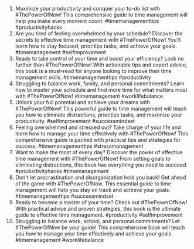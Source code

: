 1. Maximize your productivity and conquer your to-do list with #ThePowerOfNow! This comprehensive guide to time management will help you make every moment count. #timemanagementtips #productivityhacks
2. Are you tired of feeling overwhelmed by your schedule? Discover the secrets to effective time management with #ThePowerOfNow! You'll learn how to stay focused, prioritize tasks, and achieve your goals. #timemanagement #selfimprovement
3. Ready to take control of your time and boost your efficiency? Look no further than #ThePowerOfNow! With actionable tips and expert advice, this book is a must-read for anyone looking to improve their time management skills. #timemanagementtips #productivity
4. Struggling to balance work, family, and personal commitments? Learn how to master your schedule and find more time for what matters most with #ThePowerOfNow! #timemanagement #worklifebalance
5. Unlock your full potential and achieve your dreams with #ThePowerOfNow! This powerful guide to time management will teach you how to eliminate distractions, prioritize tasks, and maximize your productivity. #selfimprovement #successmindset
6. Feeling overwhelmed and stressed out? Take charge of your life and learn how to manage your time effectively with #ThePowerOfNow! This comprehensive guide is packed with practical tips and strategies for success. #timemanagementtips #stressmanagement
7. Want to make the most of every day? Discover the power of effective time management with #ThePowerOfNow! From setting goals to eliminating distractions, this book has everything you need to succeed. #productivityhacks #timemanagement
8. Don't let procrastination and disorganization hold you back! Get ahead of the game with #ThePowerOfNow. This essential guide to time management will help you stay on track and achieve your goals. #timemanagementtips #successmindset
9. Ready to become a master of your time? Check out #ThePowerOfNow! With practical advice and proven strategies, this book is the ultimate guide to effective time management. #productivity #selfimprovement
10. Struggling to balance work, school, and personal commitments? Let #ThePowerOfNow be your guide! This comprehensive book will teach you how to manage your time effectively and achieve your goals. #timemanagement #worklifebalance
